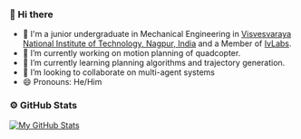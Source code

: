 ### 👋 Hi there 
- 🐣 I'm a junior undergraduate in Mechanical Engineering in [Visvesvaraya National Institute of Technology, Nagpur, India](https://vnit.ac.in/) and a Member of [IvLabs](https://www.ivlabs.in/).
- 🔭 I’m currently working on motion planning of quadcopter.
- 🌱 I’m currently learning planning algorithms and trajectory generation.
- 👯 I’m looking to collaborate on multi-agent systems
- 😄 Pronouns: He/Him
### ⚙️ GitHub Stats 

[![My GitHub Stats](https://github-readme-stats.vercel.app/api/?username=RiVer2000&count_private=true&theme=tokyonight&showicons=true)]()
<!-- ⚡ Fun fact: 

<!--
**RiVer2000/RiVer2000** is a ✨ _special_ ✨ repository because its `README.md` (this file) appears on your GitHub profile.

Here are some ideas to get you started:

- 🔭 I’m currently working on ...
- 🌱 I’m currently learning ...
- 👯 I’m looking to collaborate on ...
- 🤔 I’m looking for help with ...
- 💬 Ask me about ...
- 📫 How to reach me: ...
- 😄 Pronouns: ...
- ⚡ Fun fact: ...
--> 
